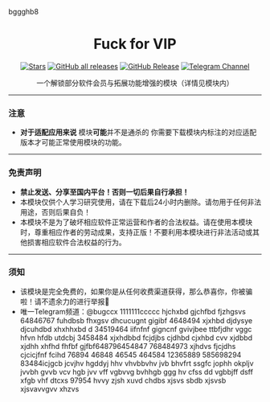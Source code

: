 bggghb8<div align="center">

# Fuck for VIP

[![Stars](https://img.shields.io/github/stars/Xposed-Modules-Repo/com.bug.hookvip?label=stars)](https://github.com/Xposed-Modules-Repo/com.bug.hookvip)
<a href="https://github.com/Xposed-Modules-Repo/com.bug.hookvip/releases"><img alt="GitHub all releases" src="https://img.shields.io/github/downloads/Xposed-Modules-Repo/com.bug.hookvip/total?label=Downloads"></a>
[![GitHub Release](https://img.shields.io/github/v/release/Xposed-Modules-Repo/com.bug.hookvip)](https://github.com/Xposed-Modules-Repo/com.bug.hookvip/releases)
<a href="https://t.me/bugccx"><img alt="Telegram Channel" src="https://img.shields.io/badge/Telegram-频道-blue.svg?logo=telegram"></a>  

一个解锁部分软件会员与拓展功能增强的模块（详情见模块内）

</div>

----

### 注意
- **对于适配应用来说** 模块**可能**并不是通杀的 你需要下载模块内标注的对应适配版本才可能正常使用模块的功能。

----

### 免责声明
- **禁止发送、分享至国内平台！否则一切后果自行承担！**
- 本模块仅供个人学习研究使用，请在下载后24小时内删除。请勿用于任何非法用途，否则后果自负！
- 本模块不是为了破坏相应软件正常运营和作者的合法权益。请在使用本模块时，尊重相应作者的劳动成果，支持正版！不要利用本模块进行非法活动或其他损害相应软件合法权益的行为。

----

### 须知
- 该模块是完全免费的，如果你是从任何收费渠道获得，那么恭喜你，你被骗啦！请不遗余力的进行举报🔆
- 唯一Telegram频道：@bugccx
1111111ccccc hjchxbd gjchfbd fjzhgsvs
64846767 fuhdbsb fhxgsv dhcucugnt gigibf
4648494 xjxhbd djdysye djcuhdbd xhxhhxbd d
34519464 iifnfnf gigncnf gvivjbee ttbfjdhr
vggc hfvn hfdb utdcbj
3458484 xjxhdbbd fcjdjbs cjdhbd cjxhbd cvv
xjdbbd xjdhh xhfhd fhfbf gjfbf648796454847
768484973 xjhdvs fjcjdhs cjcicjfnf fcihd
76894 46848 46545 464584 12365889
585698294 83484icjgcb jcvjhv hgddyj  hhv vhvbbvhv jvb bhvfrt ssgfc jophh okpljv jvvbh gvvb vcv hgb jvv vff vgbvvg bvhhgb ggg hv   cfss dd vgbbjff dsff xfgb vhf dtcxs 97954 hvvy zjsh xuvd chdbs xjsvs sbdb xjsvsb xjsvavvgvv xhzvs
